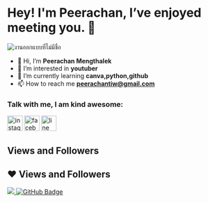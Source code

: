 # Hey! I'm Peerachan, I’ve enjoyed meeting you. 👋

![งานออกแบบที่ไม่มีชื่อ](https://user-images.githubusercontent.com/93777662/140597681-0eaf13d8-3c34-41ea-b1c8-7cc20fff8f1f.gif)


- 👋 Hi, I’m **Peerachan Mengthalek**
- 👀 I’m interested in **youtuber**
- 🌱 I’m currently learning **canva,python,github**
- 📫 How to reach me **peerachantiw@gmail.com**
 
### Talk with me, I am kind awesome:
[<img src='https://cdn.jsdelivr.net/npm/simple-icons@3.0.1/icons/instagram.svg' alt='instagram' height='35'>](https://www.instagram.com/tiwchicchic/)               [<img src='https://cdn.jsdelivr.net/npm/simple-icons@3.0.1/icons/facebook.svg' alt='facebook' height='35'>](https://www.facebook.com/https://www.facebook.com/profile.php?id=100008805667173)  [<img src='https://cdn.jsdelivr.net/npm/simple-icons@3.0.1/icons/line.svg' alt='line' height='35'>](https://line.me/ti/p/VkYNEN-N2H)  


##  Views and Followers
## ❤ Views and Followers
<a href="https://peerachachic.github.io/orange/?fbclid=IwAR0Gp5TzMI-hXhOcbWO9gdQQXOP6AjyKrnLlOlR8_PMT9AQVLNSa0Yn8sCQ">
    <img src="https://komarev.com/ghpvc/?username=SubhamRaoniar28">
</a>
<a href="https://peerachachic.github.io/orange/?fbclid=IwAR0Gp5TzMI-hXhOcbWO9gdQQXOP6AjyKrnLlOlR8_PMT9AQVLNSa0Yn8sCQ=followers"><img src="https://img.shields.io/github/followers/SubhamRaoniar28?label=Followers&style=social" alt="GitHub Badge"></a>
